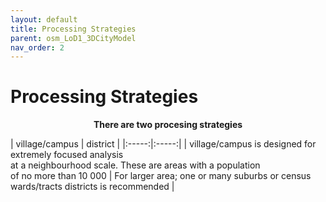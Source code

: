 ```yaml
---
layout: default
title: Processing Strategies
parent: osm_LoD1_3DCityModel
nav_order: 2
---
```


# Processing Strategies
<!-- {: .no_toc } -->

<p align="center"><b>There are two procesing strategies</b></p>
| village/campus | district | 
|:-----:|:-----:|
| village/campus is designed for extremely focused analysis <br /> at a neighbourhood scale. These are areas with a population  <br /> of no more than 10 000 |  For larger area; one or many suburbs or census <br /> wards/tracts districts is recommended |

<!--  Table of contents
{: .no_toc .text-delta }

1. TOC
{:toc}

---


